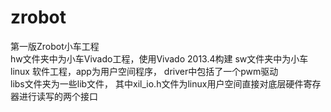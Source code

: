 zrobot
======

第一版Zrobot小车工程  
hw文件夹中为小车Vivado工程，使用Vivado 2013.4构建
sw文件夹中为小车linux 软件工程，app为用户空间程序， driver中包括了一个pwm驱动  
libs文件夹为一些lib文件， 其中xil_io.h文件为linux用户空间直接对底层硬件寄存器进行读写的两个接口  



